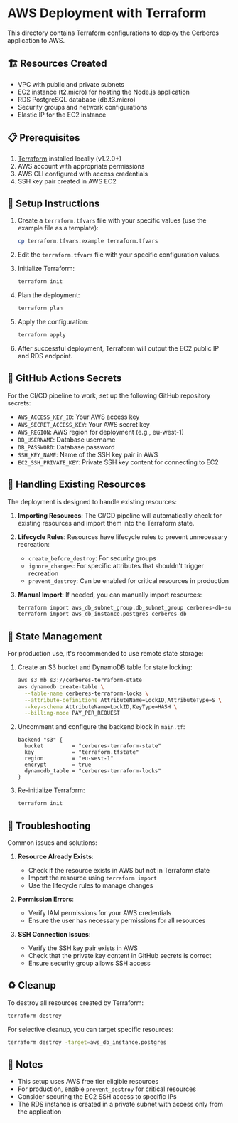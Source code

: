 # AWS Deployment with Terraform

This directory contains Terraform configurations to deploy the Cerberes application to AWS.

## 🏗️ Resources Created

- VPC with public and private subnets
- EC2 instance (t2.micro) for hosting the Node.js application
- RDS PostgreSQL database (db.t3.micro)
- Security groups and network configurations
- Elastic IP for the EC2 instance

## 📋 Prerequisites

1. [Terraform](https://www.terraform.io/downloads.html) installed locally (v1.2.0+)
2. AWS account with appropriate permissions
3. AWS CLI configured with access credentials
4. SSH key pair created in AWS EC2

## 🚀 Setup Instructions

1. Create a `terraform.tfvars` file with your specific values (use the example file as a template):
   ```bash
   cp terraform.tfvars.example terraform.tfvars
   ```

2. Edit the `terraform.tfvars` file with your specific configuration values.

3. Initialize Terraform:
   ```bash
   terraform init
   ```

4. Plan the deployment:
   ```bash
   terraform plan
   ```

5. Apply the configuration:
   ```bash
   terraform apply
   ```

6. After successful deployment, Terraform will output the EC2 public IP and RDS endpoint.

## 🔑 GitHub Actions Secrets

For the CI/CD pipeline to work, set up the following GitHub repository secrets:

- `AWS_ACCESS_KEY_ID`: Your AWS access key
- `AWS_SECRET_ACCESS_KEY`: Your AWS secret key
- `AWS_REGION`: AWS region for deployment (e.g., eu-west-1)
- `DB_USERNAME`: Database username
- `DB_PASSWORD`: Database password
- `SSH_KEY_NAME`: Name of the SSH key pair in AWS
- `EC2_SSH_PRIVATE_KEY`: Private SSH key content for connecting to EC2

## 🧹 Handling Existing Resources

The deployment is designed to handle existing resources:

1. **Importing Resources**: The CI/CD pipeline will automatically check for existing resources and import them into the Terraform state.

2. **Lifecycle Rules**: Resources have lifecycle rules to prevent unnecessary recreation:
   - `create_before_destroy`: For security groups
   - `ignore_changes`: For specific attributes that shouldn't trigger recreation
   - `prevent_destroy`: Can be enabled for critical resources in production

3. **Manual Import**: If needed, you can manually import resources:
   ```bash
   terraform import aws_db_subnet_group.db_subnet_group cerberes-db-subnet-group
   terraform import aws_db_instance.postgres cerberes-db
   ```

## 🔄 State Management

For production use, it's recommended to use remote state storage:

1. Create an S3 bucket and DynamoDB table for state locking:
   ```bash
   aws s3 mb s3://cerberes-terraform-state
   aws dynamodb create-table \
     --table-name cerberes-terraform-locks \
     --attribute-definitions AttributeName=LockID,AttributeType=S \
     --key-schema AttributeName=LockID,KeyType=HASH \
     --billing-mode PAY_PER_REQUEST
   ```

2. Uncomment and configure the backend block in `main.tf`:
   ```hcl
   backend "s3" {
     bucket         = "cerberes-terraform-state"
     key            = "terraform.tfstate"
     region         = "eu-west-1"
     encrypt        = true
     dynamodb_table = "cerberes-terraform-locks"
   }
   ```

3. Re-initialize Terraform:
   ```bash
   terraform init
   ```

## 🧪 Troubleshooting

Common issues and solutions:

1. **Resource Already Exists**: 
   - Check if the resource exists in AWS but not in Terraform state
   - Import the resource using `terraform import`
   - Use the lifecycle rules to manage changes

2. **Permission Errors**:
   - Verify IAM permissions for your AWS credentials
   - Ensure the user has necessary permissions for all resources

3. **SSH Connection Issues**:
   - Verify the SSH key pair exists in AWS
   - Check that the private key content in GitHub secrets is correct
   - Ensure security group allows SSH access

## ♻️ Cleanup

To destroy all resources created by Terraform:

```bash
terraform destroy
```

For selective cleanup, you can target specific resources:

```bash
terraform destroy -target=aws_db_instance.postgres
```

## 📝 Notes

- This setup uses AWS free tier eligible resources
- For production, enable `prevent_destroy` for critical resources
- Consider securing the EC2 SSH access to specific IPs
- The RDS instance is created in a private subnet with access only from the application 